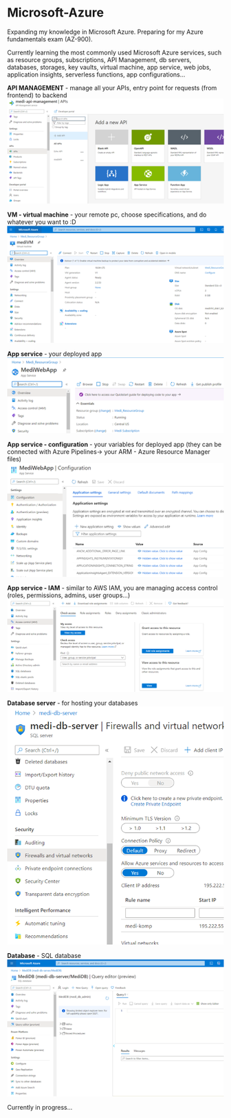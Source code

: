 # Microsoft-Azure

Expanding my knowledge in Microsoft Azure. 
Preparing for my Azure fundamentals exam (AZ-900).

Currently learning the most commonly used Microsoft Azure services, such as resource groups, subscriptions, API Management, db servers, databases, storages, key vaults, virtual machine, app service, web jobs, application insights, serverless functions, app configurations...

**API MANAGEMENT** - manage all your APIs, entry point for requests (from frontend) to backend
![alt text](https://github.com/Dacili/Microsoft-Azure/blob/main/api%20management.PNG)

**VM - virtual machine** - your remote pc, choose specifications, and do whatever you want to :D
![alt text](https://github.com/Dacili/Microsoft-Azure/blob/main/VM.PNG)

**App service** - your deployed app
![alt text](https://github.com/Dacili/Microsoft-Azure/blob/main/app%20service.PNG)

**App service - configuration** - your variables for deployed app (they can be connected with Azure Pipelines-> your ARM - Azure Resource Manager files)
![alt text](https://github.com/Dacili/Microsoft-Azure/blob/main/app%20service%20configuration.PNG)

**App service - IAM** - similar to AWS IAM, you are managing access control (roles, permissions, admins, user groups...)
![alt text](https://github.com/Dacili/Microsoft-Azure/blob/main/IAM-microsoft.PNG)

**Database server** - for hosting your databases
![alt text](https://github.com/Dacili/Microsoft-Azure/blob/main/db%20server.PNG)

**Database** - SQL database
![alt text](https://github.com/Dacili/Microsoft-Azure/blob/main/database.PNG)





Currently in progress...

